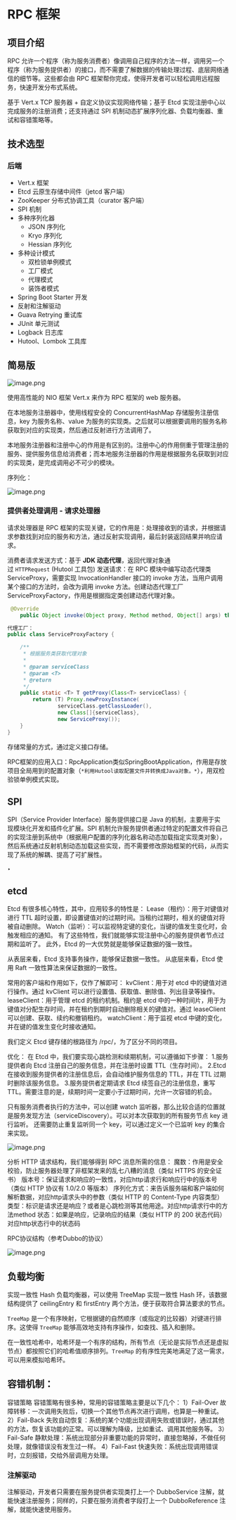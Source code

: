# RPC 框架

## 项目介绍

RPC 允许一个程序（称为服务消费者）像调用自己程序的方法一样，调用另一个程序（称为服务提供者）的接口，而不需要了解数据的传输处理过程、底层网络通信的细节等。这些都会由 RPC 框架帮你完成，使得开发者可以轻松调用远程服务，快速开发分布式系统。

基于 Vert.x TCP 服务器 ⁢+ 自定义协议实现网络传输；基于 Etc‌d 实现注册中心以完成服务的注册消费；还支持通过 SPI 机制动态扩展序列化器、‍负载均衡器、重试和容错策略等。

## 技术选型

### 后端

- Vert.x 框架
- Etcd 云原生存储中间件（jetcd 客户端）
- ZooKeeper 分布式协调工具（curator 客户端）
- SPI 机制
- 多种序列化器
  - JSON 序列化
  - Kryo 序列化
  - Hessian 序列化
- 多种设计模式
  - 双检锁单例模式
  - 工厂模式
  - 代理模式
  - 装饰者模式
- Spring Boot Starter 开发
- 反射和注解驱动
- Guava Retrying 重试库
- JUnit 单元测试
- Logback 日志库
- Hutool、Lombok 工具库



## 简易版

![image.png](./docs/image.png)


使用高性能的 NIO 框架 Vert.x 来作为 RPC 框架的 web 服务器。

在本地服务注册器中，使用线程安全的 ConcurrentHashMap 存储服务注册信息，key 为服务名称、value 为服务的实现类。之后就可以根据要调用的服务名称获取到对应的实现类，然后通过反射进行方法调用了。

本地服务注册器和注册中心的作用是有区别的。注册中心的作用侧重于管理注册的服务、提供服务信息给消费者；而本地服务注册器的作用是根据服务名获取到对应的实现类，是完成调用必不可少的模块。

序列化：

![image.png](./docs/image%202.png)

### **提供者处理调用 - 请求处理器**

请求处理器是 RPC 框架的实现关键，它的作用是：处理接收到的请求，并根据请求参数找到对应的服务和方法，通过反射实现调用，最后封装返回结果并响应请求。

消费者请求发送方式：基于 **JDK 动态代理**，返回代理对象通过 `HTTPRequest` (Hutool 工具包) 发送请求：在 RP‌C 模块中编写动态代理类⁢ ServiceProx‌y，需要实现 InvocationHandler‍ 接口的 invoke 方法，当用户‌调用某个接口的方法时，会改为调用 invok⁢e 方法。创建动‌态代理工厂 Ser⁢viceProxy‌Factory，作用是根据指定类创建动态‍代理对象。

```java
 @Override
    public Object invoke(Object proxy, Method method, Object[] args) throws Throwable {

代理工厂：
public class ServiceProxyFactory {

    /**
     * 根据服务类获取代理对象
     *
     * @param serviceClass
     * @param <T>
     * @return
     */
    public static <T> T getProxy(Class<T> serviceClass) {
        return (T) Proxy.newProxyInstance(
                serviceClass.getClassLoader(),
                new Class[]{serviceClass},
                new ServiceProxy());
    }
}    
```

存储常量的方式，通过定义接口存储。

RPC框架的应用入口：RpcApplication类似SpringBootApplication，作用是存放项目全局用到的配置对象（`*利用Hutool读取配置文件并转换成Java对象。*`），用双检验锁单例模式实现。

## SPI

SPI（Se‌rvice Provid⁢er Interface‌）服务提供接口是 Java 的机制，主要用于实现‍模块化开发和插件化扩展。SPI 机制允许‌服务提供者通过特定的配置文件将自⁢己的实现注册到系统中（根据用户配置的序列化器名称动态加载指定实现类对象），然后系统通‌过反射机制动态加载这些实现，而不需要修改原始框架的代码，从而实现‍了系统的解耦、提高了可扩展性。

‣

## etcd

Etcd 有很多核心特性，其中，应用较多的特性是：
Lease（租约）：用于对键值对进行 TTL 超时设置，即设置键值对的过期时间。当租约过期时，相关的键值对将被自动删除。
Watch（监听）：可以监视特定键的变化，当键的值发生变化时，会触发相应的通知。
有了这些特‌性，我们就能够实现⁢注册中心的服务提供‌者节点过期和监听了。
此外，Etcd 的一大优势就是能够保证数据的强一致性。

从表层来看，Etcd 支持事务操作，能够保证数据一致性。
从底层来看‌，Etcd 使用 ⁢Raft 一致性算‌法来保证数据的一致性。

常用的客户端和作用如下，仅作了解即可：
kvClient：用于对 etcd 中的键值对进行操作。通过 kvClient 可以进行设置值、获取值、删除值、列出目录等操作。
leaseClient：用于管理 etcd 的租约机制。租约是 etcd 中的一种时间片，用于为键值对分配生存时间，并在租约到期时自动删除相关的键值对。通过 leaseClient 可以创建、获取、续约和撤销租约。
watchClient：用于监视 etcd 中键的变化，并在键的值发生变化时接收通知。

我们定义 Etcd 键存储的根路径为 /rpc/，为了区分不同的项目。

优化：
在 Etc‌d 中，我们要实现⁢心跳检测和续期机制‌，可以遵循如下步骤：
1.服务提供者向 Etcd 注册自己的服务信息，并在注册时设置 TTL（生存时间）。
2.Etcd 在接收到服务提供者的注册信息后，会自动维护服务信息的 TTL，并在 TTL 过期时删除该服务信息。
3.服务提供者定期请求 Etcd 续签自己的注册信息，重写 TTL。需要注意的‌是，续期时间一定要⁢小于过期时间，允许‌一次容错的机会。

只有服务‌消费者执行的方法中，可以创建 wat⁢ch 监听器，那么比较合适的位置就是‌服务发现方法（serviceDiscovery）。可以对本次获取到的所有‍服务节点 key 进行监听。
还需要防止‌重复监听同一个 k⁢ey，可以通过定义‌一个已监听 key 的集合来实现。

![image.png](./docs/image%203.png)

分析 HT‌TP 请求结构，我⁢们能够得到 RPC‌ 消息所需的信息：
魔数：作用是安全校验，防止服务器处理了非框架发来的乱七八糟的消息（类似 HTTPS 的安全证书）
版本号：保证请求和响应的一致性，对应http请求行和响应行中的版本号（类似 HTTP 协议有 1.0/2.0 等版本）
序列化方式：来告诉服务端和客户端如何解析数据，对应http请求头中的参数（类似 HTTP 的 Content-Type 内容类型）
类型：标识是请求还是响应？或者是心跳检测等其他用途。对应http请求行中的方法method
状态：如果是响应，记录响应的结果（类似 HTTP 的 200 状态代码）对应http状态行中的状态码

RPC协议结构（参考Dubbo的协议）

![image.png](./docs/image%204.png)

## 负载均衡

实现一致性 Hash 负载均衡器，可以使用 TreeMa‌p 实现一致性 Hash 环，该数据结构提⁢供了 ceilingEntry 和 fir‌stEntry 两个方法，便于获取符合算法要求的节点。

`TreeMap` 是一个有序映射，它根据键的自然顺序（或指定的比较器）对键进行排序。这使得 `TreeMap` 能够高效地支持有序操作，如查找、插入和删除。

在一致性哈希中，哈希环是一个有序的结构，所有节点（无论是实际节点还是虚拟节点）都按照它们的哈希值顺序排列。`TreeMap` 的有序性完美地满足了这一需求，可以用来模拟哈希环。

## 容错机制：

容错策略
容错策略有很多种，常用的容错策略主要是以下几个：
1）Fai‌l-Over 故障⁢转移：一次调用失败‌后，切换一个其他节点再次进行调用，也算是‍一种重试。
2）Fail-‌Back 失败自动恢复：系统⁢的某个功能出现调用失败或错误‌时，通过其他的方法，恢复该功能的正常。可以理解为降级，比‍如重试、调用其他服务等。
3）Fai‌l-Safe 静默处⁢理：系统出现部分非重‌要功能的异常时，直接忽略掉，不做任何处理‍，就像错误没有发生过一样。
4）Fai‌l-Fast 快速⁢失败：系统出现调用‌错误时，立刻报错，交给外层调用方处理‍。

### 注解驱动

注解驱动，开发者只需要在服务提供者实现类打上一个 DubboService 注解，就能快速注册服务；同样的，只要在服务消费者字段打上一个 DubboReference 注解，就能快速使用服务。



